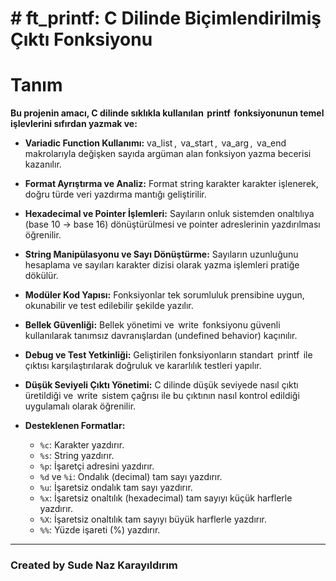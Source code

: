 #  # ft_printf: C Dilinde Biçimlendirilmiş Çıktı Fonksiyonu

# Tanım  
**Bu projenin amacı, C dilinde sıklıkla kullanılan ⁠ printf ⁠ fonksiyonunun temel işlevlerini sıfırdan yazmak ve:**

*    **⁠⁠Variadic Function Kullanımı:**
    va_list ⁠, ⁠ va_start ⁠, ⁠ va_arg ⁠, ⁠ va_end ⁠ makrolarıyla değişken sayıda argüman alan fonksiyon yazma becerisi kazanılır.

*    **⁠Format Ayrıştırma ve Analiz:**
    Format string karakter karakter işlenerek, doğru türde veri yazdırma mantığı geliştirilir.

*    **⁠Hexadecimal ve Pointer İşlemleri:**
  Sayıların onluk sistemden onaltılıya (base 10 → base 16) dönüştürülmesi ve pointer adreslerinin yazdırılması öğrenilir.

*    **⁠String Manipülasyonu ve Sayı Dönüştürme:**
  Sayıların uzunluğunu hesaplama ve sayıları karakter dizisi olarak yazma işlemleri pratiğe dökülür.

*    **⁠Modüler Kod Yapısı:**
  Fonksiyonlar tek sorumluluk prensibine uygun, okunabilir ve test edilebilir şekilde yazılır.

*    **⁠Bellek Güvenliği:**
  Bellek yönetimi ve ⁠ write ⁠ fonksiyonu güvenli kullanılarak tanımsız davranışlardan (undefined behavior) kaçınılır.

*    **⁠Debug ve Test Yetkinliği:**
  Geliştirilen fonksiyonların standart ⁠ printf ⁠ ile çıktısı karşılaştırılarak doğruluk ve kararlılık testleri yapılır.

*    **⁠Düşük Seviyeli Çıktı Yönetimi:**
  C dilinde düşük seviyede nasıl çıktı üretildiği ve ⁠ write ⁠ sistem çağrısı ile bu çıktının nasıl kontrol edildiği uygulamalı olarak öğrenilir.

*   **Desteklenen Formatlar:**
    *   `%c`: Karakter yazdırır.
    *   `%s`: String yazdırır.
    *   `%p`: İşaretçi adresini yazdırır.
    *   `%d` ve `%i`: Ondalık (decimal) tam sayı yazdırır.
    *   `%u`: İşaretsiz ondalık tam sayı yazdırır.
    *   `%x`: İşaretsiz onaltılık (hexadecimal) tam sayıyı küçük harflerle yazdırır.
    *   `%X`: İşaretsiz onaltılık tam sayıyı büyük harflerle yazdırır.
    *   `%%`: Yüzde işareti (%) yazdırır.

---
### Created by Sude Naz Karayıldırım

